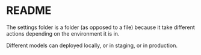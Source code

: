 # README

The settings folder is a folder (as opposed to a file) because it
take different actions depending on the environment it is in.

Different models can deployed locally, or in staging, or in production.

